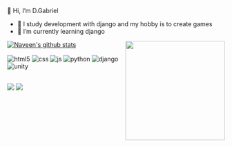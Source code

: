  👋 Hi, I’m D.Gabriel
- 👀 I study development with django and my hobby is to create games 
- 🌱 I’m currently learning django 
<!-- 💞️ I’m looking to collaborate on 
- 📫 How to reach me ...-->
<img align='right' src="https://media.giphy.com/media/M9gbBd9nbDrOTu1Mqx/giphy.gif" width="230">

[![Naveen's github stats](https://github-readme-stats.vercel.app/api?username=naveenverma1&show_icons=true&theme=merko&hide=["contribs","issues"])](https://github.com/naveenverma1)



<div style="display: inline_block">
  <img align="center" alt="html5" src="https://img.shields.io/badge/HTML5-E34F26?style=for-the-badge&logo=html5&logoColor=white" />
  <img align="center" alt="css" src="https://img.shields.io/badge/CSS3-1572B6?style=for-the-badge&logo=css3&logoColor=white" />
  <img align="center" alt="js" src="https://img.shields.io/badge/JavaScript-F7DF1E?style=for-the-badge&logo=javascript&logoColor=black" />
 <!--<img align="center" alt="nodejs" src="https://img.shields.io/badge/Node.js-43853D?style=for-the-badge&logo=node.js&logoColor=white" />-->
 <img align="center" alt="python" src="https://img.shields.io/badge/python-FFFF00.svg?style=for-the-badge&logo=python&logoColor=0768a8&labelColor=ffffff" />
 <img align="center" alt="django" src="https://img.shields.io/badge/Django-092E20?style=for-the-badge&logo=django&logoColor=white"/>
  <img align="center" alt="unity" src="https://img.shields.io/badge/Unity-100000?style=for-the-badge&logo=unity&logoColor=white"/>
 
</div><br/



<!--### Hi 👋
   Atualmente estudo Análise e desenvolvimento de sistemas.
🔭 I’m currently working on image classification (also, I am brushing up my data structures and algorithms skills regularly).
- 🌱 I’m currently learning Computer Vision and Deep Learning techniques using PyTorch.
- 🤝 I’m looking to collaborate on data science and deep learning projects. -->

 



[<img src="https://img.shields.io/badge/linkedin-%230077B5.svg?&style=for-the-badge&logo=linkedin&logoColor=white" />](https://www.linkedin.com/in/USERNAME/) [<img src = "https://img.shields.io/badge/instagram-%23E4405F.svg?&style=for-the-badge&logo=instagram&logoColor=white">](https://www.instagram.com/imgabriel.io/)

